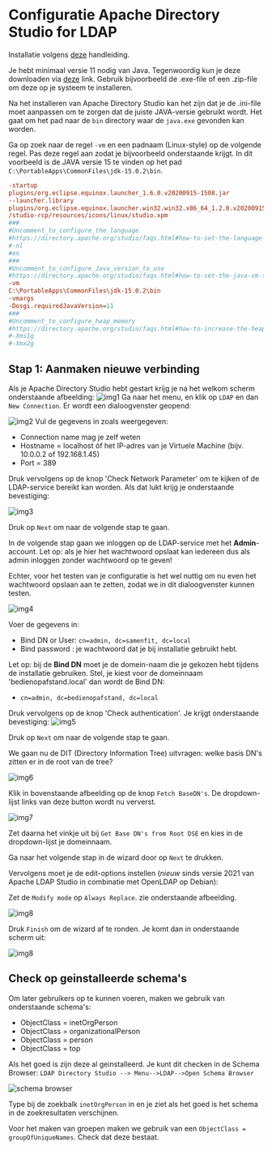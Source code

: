 # Configuratie Apache Directory Studio for LDAP

Installatie volgens [deze](https://directory.apache.org/studio/) handleiding.

Je hebt minimaal versie 11 nodig van Java. Tegenwoordig kun je deze downloaden via
[deze](https://www.oracle.com/java/) link. Gebruik bijvoorbeeld de .exe-file of een .zip-file om deze 
op je systeem te installeren.

Na het installeren van Apache Directory Studio kan het zijn dat je de .ini-file moet aanpassen om te zorgen dat
de juiste JAVA-versie gebruikt wordt. Het gaat om het pad naar de `bin` directory waar de `java.exe` 
gevonden kan worden. 

Ga op zoek naar de regel
`-vm` en een padnaam (Linux-style) op de volgende regel. Pas deze regel aan zodat je bijvoorbeeld onderstaande 
krijgt. In dit voorbeeld is de JAVA versie 15 te vinden op het pad `C:\PortableApps\CommonFiles\jdk-15.0.2\bin`. 

```ini
-startup
plugins/org.eclipse.equinox.launcher_1.6.0.v20200915-1508.jar
--launcher.library
plugins/org.eclipse.equinox.launcher.win32.win32.x86_64_1.2.0.v20200915-1442
/studio-rcp/resources/icons/linux/studio.xpm
###
#Uncomment_to_configure_the_language
#https://directory.apache.org/studio/faqs.html#how-to-set-the-language-of-studio
#-nl
#en
###
#Uncomment_to_configure_Java_version_to_use
#https://directory.apache.org/studio/faqs.html#how-to-set-the-java-vm-to-use
-vm
C:\PortableApps\CommonFiles\jdk-15.0.2\bin
-vmargs
-Dosgi.requiredJavaVersion=11
###
#Uncomment_to_configure_heap_memory
#https://directory.apache.org/studio/faqs.html#how-to-increase-the-heap-memory
#-Xms1g
#-Xmx2g

```

## Stap 1: Aanmaken nieuwe verbinding
Als je Apache Directory Studio hebt gestart krijg je na het welkom scherm onderstaande afbeelding: 
![img1](images/config-apache-directory00.png)
Ga naar het menu, en klik op `LDAP` en dan `New Connection`. Er wordt een dialoogvenster geopend:

![img2](images/config-apache-directory01.png)
Vul de gegevens in zoals weergegeven:
  * Connection name mag je zelf weten
  * Hostname = localhost óf het IP-adres van je Virtuele Machine (bijv. 10.0.0.2 of 192.168.1.45)
  * Port = 389
  
Druk vervolgens op de knop 'Check Network Parameter' om te kijken of de LDAP-service bereikt kan worden. Als dat lukt krijg je onderstaande bevestiging: 

![img3](images/config-apache-directory02.png)

Druk op `Next` om naar de volgende stap te gaan. 


In de volgende stap gaan we inloggen op de LDAP-service met het **Admin**-account. Let op: als je hier het wachtwoord opslaat kan iedereen dus 
als admin inloggen zonder wachtwoord op te geven!

Echter, voor het testen van je configuratie is het wel nuttig om nu even het wachtwoord opslaan aan te zetten, zodat we in dit dialoogvenster kunnen testen.

![img4](images/config-apache-directory04a.png)

Voer de gegevens in:
  * Bind DN or User: `cn=admin, dc=samenfit, dc=local`
  * Bind password : je wachtwoord dat je bij installatie gebruikt hebt.
  
Let op: bij de **Bind DN**  moet je de domein-naam die je gekozen hebt tijdens de installatie gebruiken. Stel, je kiest voor de domeinnaam 'bedienopafstand.local' dan wordt de Bind DN:
  * `cn=admin, dc=bedienopafstand, dc=local`

Druk vervolgens op de knop 'Check authentication'. Je krijgt onderstaande bevestiging:
![img5](images/config-apache-directory04b.png)

Druk op `Next` om naar de volgende stap te gaan. 

We gaan nu de DIT (Directory Information Tree) uitvragen: welke basis DN's zitten er in de root van de tree? 

![img6](images/config-apache-directory05.png)

Klik in bovenstaande afbeelding op de knop `Fetch BaseDN's`. De dropdown-lijst links van deze button wordt nu ververst. 

![img7](images/config-apache-directory06.png)

Zet daarna het vinkje uit bij `Get Base DN's from Root DSE` en kies in de dropdown-lijst je domeinnaam. 

Ga naar het volgende stap in de wizard door op `Next` te drukken.

Vervolgens moet je de edit-options instellen (*nieuw* sinds versie 2021 van Apache LDAP Studio in combinatie met OpenLDAP op Debian):

Zet de `Modify mode` op `Always Replace`. zie onderstaande afbeelding. 

![img8](images/config-apache-directory08.png)

Druk `Finish` om de wizard af te ronden. Je komt dan in onderstaande scherm uit:

![img8](images/config-apache-directory07.png)


## Check op geinstalleerde schema's
Om later gebruikers op te kunnen voeren, maken we gebruik van onderstaande schema's:
  * ObjectClass = inetOrgPerson
  * ObjectClass = organizationalPerson
  * ObjectClass = person
  * ObjectClass = top
  
Als het goed is zijn deze al geinstalleerd. Je kunt dit checken in de Schema Browser: 
`LDAP Directory Studio --> Menu-->LDAP-->Open Schema Browser`

![schema browser](images/config-ldap-schema01.png)

Type bij de zoekbalk `inetOrgPerson` in en je ziet als het goed is het schema in de zoekresultaten verschijnen. 

Voor het maken van groepen maken we gebruik van een `ObjectClass = groupOfUniqueNames`.  Check dat deze bestaat.
